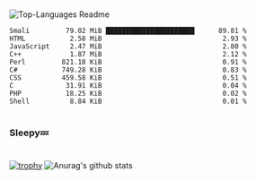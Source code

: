 #

![Top-Languages Readme](https://github.com/MogsFriend/MogsFriend/workflows/Top-Languages%20Readme/badge.svg)

<!--START_SECTION:top_language-->
```text
Smali         79.02 MiB ██████████████████████      89.81 %
HTML           2.58 MiB                              2.93 %
JavaScript     2.47 MiB                              2.80 %
C++            1.87 MiB                              2.12 %
Perl         821.18 KiB                              0.91 %
C#           749.28 KiB                              0.83 %
CSS          459.58 KiB                              0.51 %
C             31.91 KiB                              0.04 %
PHP           18.25 KiB                              0.02 %
Shell          8.84 KiB                              0.01 %
```
<!--END_SECTION:top_language-->

#
### Sleepy💤
#
[![trophy](https://github-profile-trophy.vercel.app/?username=MogsFriend&theme=onedark)](https://github.com/ryo-ma/github-profile-trophy)
![Anurag's github stats](https://github-readme-stats.vercel.app/api?username=MogsFriend&hide=prs,issues,contribs&count_private=true)
<!--
**MogsFriend/MogsFriend** is a ✨ _special_ ✨ repository because its `README.md` (this file) appears on your GitHub profile.

Here are some ideas to get you started:

- 🔭 I’m currently working on ...
- 🌱 I’m currently learning ...
- 👯 I’m looking to collaborate on ...
- 🤔 I’m looking for help with ...
- 💬 Ask me about ...
- 📫 How to reach me: ...
- 😄 Pronouns: ...
- ⚡ Fun fact: ...
-->
